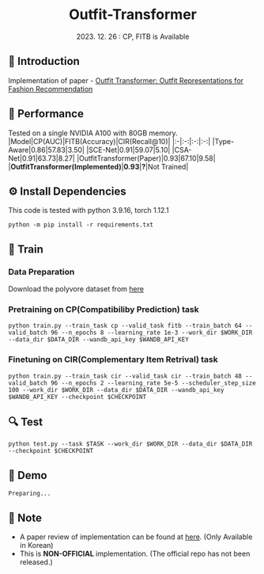 # <div align="center"> Outfit-Transformer </div>

<div align="center"> 2023. 12. 26 : CP, FITB is Available </div>

## 🤗 Introduction
Implementation of paper - [Outfit Transformer: Outfit Representations for Fashion Recommendation](https://arxiv.org/abs/2204.04812)

## 🎯 Performance
Tested on a single NVIDIA A100 with 80GB memory.
|Model|CP(AUC)|FITB(Accuracy)|CIR(Recall@10)|
|:-|:-:|:-:|:-:|
|Type-Aware|0.86|57.83|3.50|
|SCE-Net|0.91|59.07|5.10|
|CSA-Net|0.91|63.73|8.27|
|OutfitTransformer(Paper)|0.93|67.10|9.58|
|**OutfitTransformer(Implemented)**|**0.93**|**?**|Not Trained|

## ⚙ Install Dependencies
This code is tested with python 3.9.16, torch 1.12.1
```
python -m pip install -r requirements.txt
```

## 🧱 Train
### Data Preparation
Download the polyvore dataset from [here](https://github.com/xthan/polyvore-dataset)

### Pretraining on CP(Compatibiliby Prediction) task
```
python train.py --train_task cp --valid_task fitb --train_batch 64 --valid_batch 96 --n_epochs 8 --learning_rate 1e-3 --work_dir $WORK_DIR --data_dir $DATA_DIR --wandb_api_key $WANDB_API_KEY
```

### Finetuning on CIR(Complementary Item Retrival) task
```
python train.py --train_task cir --valid_task cir --train_batch 48 --valid_batch 96 --n_epochs 2 --learning_rate 5e-5 --scheduler_step_size 100 --work_dir $WORK_DIR --data_dir $DATA_DIR --wandb_api_key $WANDB_API_KEY --checkpoint $CHECKPOINT
```

## 🔍 Test
```
python test.py --task $TASK --work_dir $WORK_DIR --data_dir $DATA_DIR --checkpoint $CHECKPOINT
```

## 🧶 Demo
```
Preparing...
```

## 🔔 Note
- A paper review of implementation can be found at [here](). (Only Available in Korean)
- This is **NON-OFFICIAL** implementation. (The official repo has not been released.)
